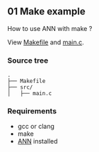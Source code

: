 ## 01 Make example

How to use ANN with make ?

View [Makefile](Makefile) and [main.c](src/main.c).

### Source tree
```
.
├── Makefile
├── src/
│   ├── main.c
```

### Requirements

- gcc or clang
- make
- [ANN](https://gitlab.com/cedricfarinazzo/adaptativeneuralnetwork) installed

